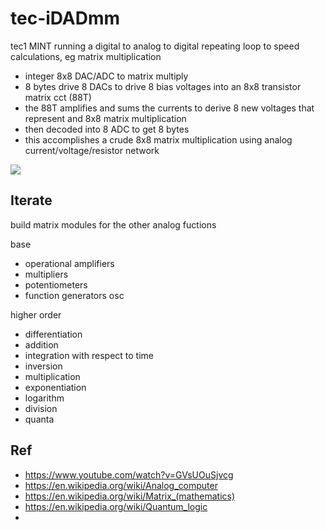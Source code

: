 # tec-iDADmm
tec1 MINT running a digital to analog to digital repeating loop to speed calculations, eg matrix multiplication

- integer 8x8 DAC/ADC to matrix multiply 
- 8 bytes drive 8 DACs to drive 8 bias voltages into an 8x8 transistor matrix cct (88T)
- the 88T amplifies and sums the currents to derive 8 new voltages that represent and 8x8 matrix multiplication 
- then decoded into 8 ADC to get 8 bytes 
- this accomplishes a crude 8x8 matrix multiplication using analog current/voltage/resistor network

![](https://github.com/SteveJustin1963/tec-iDADmm/blob/main/pics/1.png)


## Iterate

build matrix modules for the other analog fuctions

base 
- operational amplifiers
- multipliers
- potentiometers
- function generators osc

higher order
- differentiation
- addition
- integration with respect to time
- inversion
- multiplication
- exponentiation
- logarithm
- division
- quanta





## Ref
- https://www.youtube.com/watch?v=GVsUOuSjvcg
- https://en.wikipedia.org/wiki/Analog_computer
- https://en.wikipedia.org/wiki/Matrix_(mathematics)
- https://en.wikipedia.org/wiki/Quantum_logic
- 
